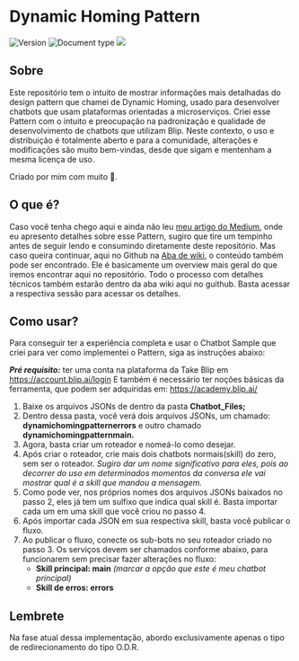 <!-- @format -->

# Dynamic Homing Pattern

![Version](https://img.shields.io/badge/version-1.0-blue)
![Document type](https://img.shields.io/badge/documentation-Chatbot%20Desing%20Pattern-brightgreen)
<a href="http://creativecommons.org/licenses/by-sa/4.0/" target="_blank"><img src="https://img.shields.io/badge/license-Attribution--ShareAlike%204.0%20International-orange" /></a>

## Sobre

Este repositório tem o intuito de mostrar informações mais detalhadas do design pattern que chamei de Dynamic Homing, usado para desenvolver chatbots que usam plataformas orientadas a microserviços. Criei esse Pattern com o intuito e preocupação na padronização e qualidade de desenvolvimento de chatbots que utilizam Blip. Neste contexto, o uso e distribuição é totalmente aberto e para a comunidade, alterações e modificações são muito bem-vindas, desde que sigam e mentenham a mesma licença de uso.

Criado por mim com muito 💜.

## O que é?

Caso você tenha chego aqui e ainda não leu [meu artigo do Medium](https://medium.com/@dharuanluigi/dynamic-homing-pattern-o-design-pattern-para-chatbot-introdu%C3%A7%C3%A3o-420a3f48fdb9), onde eu apresento detalhes sobre esse Pattern, sugiro que tire um tempinho antes de seguir lendo e consumindo diretamente deste repositório. Mas caso queira continuar, aqui no Github na [Aba de wiki](https://github.com/dharuanluigi/dynamic-homing-pattern/wiki), o conteúdo também pode ser encontrado. Ele é basicamente um overview mais geral do que iremos encontrar aqui no repositório. Todo o processo com detalhes técnicos também estarão dentro da aba wiki aqui no guithub. Basta acessar a respectiva sessão para acessar os detalhes.

## Como usar?

Para conseguir ter a experiência completa e usar o Chatbot Sample que criei para ver como implementei o Pattern, siga as instruções abaixo:

_**Pré requisito:**_ ter uma conta na plataforma da Take Blip em https://account.blip.ai/login
E também é necessário ter noções básicas da ferramenta, que podem ser adquiridas em: https://academy.blip.ai/

1. Baixe os arquivos JSONs de dentro da pasta **Chatbot_Files;**
2. Dentro dessa pasta, você verá dois arquivos JSONs, um chamado: **dynamichomingpatternerrors** e outro chamado **dynamichomingpatternmain.**
3. Agora, basta criar um roteador e nomeá-lo como desejar.
4. Após criar o roteador, crie mais dois chatbots normais(skill) do zero, sem ser o roteador. _Sugiro dar um nome significativo para eles, pois ao decorrer do uso em determinados momentos da conversa ele vai mostrar qual é a skill que mandou a mensagem._
5. Como pode ver, nos próprios nomes dos arquivos JSONs baixados no passo 2, eles já tem um sulfixo que indica qual skill é. Basta importar cada um em uma skill que você criou no passo 4.
6. Após importar cada JSON em sua respectiva skill, basta você publicar o fluxo.
7. Ao publicar o fluxo, conecte os sub-bots no seu roteador criado no passo 3. Os serviços devem ser chamados conforme abaixo, para funcionarem sem precisar fazer alterações no fluxo:
   - **Skill principal: main** _(marcar a opção que este é meu chatbot principal)_
   - **Skill de erros: errors**

## Lembrete

Na fase atual dessa implementação, abordo exclusivamente apenas o tipo de redirecionamento do tipo O.D.R.
